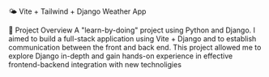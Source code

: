 🌤️ Vite + Tailwind + Django Weather App

🚀 Project Overview
A "learn-by-doing" project using Python and Django. I aimed to build a full-stack application using Vite + Django and to establish communication between the front and back end. 
This project allowed me to explore Django in-depth and gain hands-on experience in effective frontend-backend integration with new technoligies
